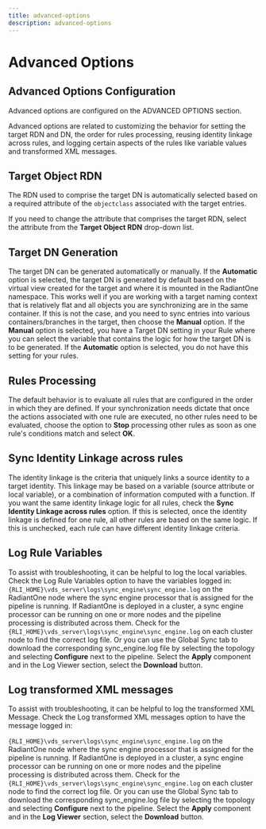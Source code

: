 ```yaml
---
title: advanced-options
description: advanced-options
---
```

         
# Advanced Options

## Advanced Options Configuration

Advanced options are configured on the ADVANCED OPTIONS section.

Advanced options are related to customizing the behavior for setting the target RDN and DN, the order for rules processing, reusing identity linkage across rules, and logging certain aspects of the rules like variable values and transformed XML messages.

## Target Object RDN

The RDN used to comprise the target DN is automatically selected based on a required attribute of the `objectclass` associated with the target entries.

If you need to change the attribute that comprises the target RDN, select the attribute from the **Target Object RDN** drop-down list.

## Target DN Generation

The target DN can be generated automatically or manually. If the **Automatic** option is selected, the target DN is generated by default based on the virtual view created for the target and where it is mounted in the RadiantOne namespace. This works well if you are working with a target naming context that is relatively flat and all objects you are synchronizing are in the same container. If this is not the case, and you need to sync entries into various containers/branches in the target, then choose the **Manual** option. If the **Manual** option is selected, you have a Target DN setting in your Rule where you can select the variable that contains the logic for how the target DN is to be generated. If the **Automatic** option is selected, you do not have this setting for your rules.

## Rules Processing

The default behavior is to evaluate all rules that are configured in the order in which they are defined. If your synchronization needs dictate that once the actions associated with one rule are executed, no other rules need to be evaluated, choose the option to **Stop** processing other rules as soon as one rule's conditions match and select **OK**.

## Sync Identity Linkage across rules

The identity linkage is the criteria that uniquely links a source identity to a target identity. This linkage may be based on a variable (source attribute or local variable), or a combination of information computed with a function. If you want the same identity linkage logic for all rules, check the **Sync Identity Linkage across rules** option. If this is selected, once the identity linkage is defined for one rule, all other rules are based on the same logic. If this is unchecked, each rule can have different identity linkage criteria.

## Log Rule Variables

To assist with troubleshooting, it can be helpful to log the local variables. Check the Log Rule Variables option to have the variables logged in: `{RLI_HOME}\vds_server\logs\sync_engine\sync_engine.log` on the RadiantOne node where the sync engine processor that is assigned for the pipeline is running. If RadiantOne is deployed in a cluster, a sync engine processor can be running on one or more nodes and the pipeline processing is distributed across them. Check for the `{RLI_HOME}\vds_server\logs\sync_engine\sync_engine.log` on each cluster node to find the correct log file. Or you can use the Global Sync tab to download the corresponding sync_engine.log file by selecting the topology and selecting **Configure** next to the pipeline. Select the **Apply** component and in the Log Viewer section, select the **Download** button.

## Log transformed XML messages

To assist with troubleshooting, it can be helpful to log the transformed XML Message. Check the Log transformed XML messages option to have the message logged in:

`{RLI_HOME}\vds_server\logs\sync_engine\sync_engine.log` on the RadiantOne node where the sync engine processor that is assigned for the pipeline is running. If RadiantOne is deployed in a cluster, a sync engine processor can be running on one or more nodes and the pipeline processing is distributed across them. Check for the `{RLI_HOME}\vds_server\logs\sync_engine\sync_engine.log` on each cluster node to find the correct log file. Or you can use the Global Sync tab to download the corresponding sync_engine.log file by selecting the topology and selecting **Configure** next to the pipeline. Select the **Apply** component and in the **Log Viewer** section, select the **Download** button.
